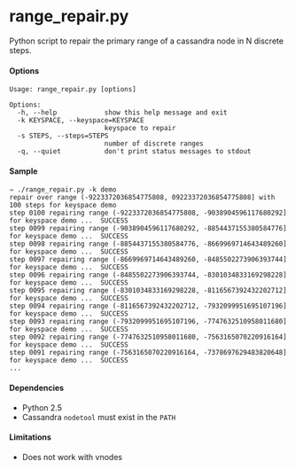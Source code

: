 range_repair.py
======================

Python script to repair the primary range of a cassandra node in N discrete steps.

#### Options

```
Usage: range_repair.py [options]

Options:
  -h, --help            show this help message and exit
  -k KEYSPACE, --keyspace=KEYSPACE
                        keyspace to repair
  -s STEPS, --steps=STEPS
                        number of discrete ranges
  -q, --quiet           don't print status messages to stdout
```

#### Sample

```
⇒ ./range_repair.py -k demo              
repair over range (-9223372036854775808, 09223372036854775808] with 100 steps for keyspace demo
step 0100 repairing range (-9223372036854775808, -9038904596117680292] for keyspace demo ...  SUCCESS
step 0099 repairing range (-9038904596117680292, -8854437155380584776] for keyspace demo ...  SUCCESS
step 0098 repairing range (-8854437155380584776, -8669969714643489260] for keyspace demo ...  SUCCESS
step 0097 repairing range (-8669969714643489260, -8485502273906393744] for keyspace demo ...  SUCCESS
step 0096 repairing range (-8485502273906393744, -8301034833169298228] for keyspace demo ...  SUCCESS
step 0095 repairing range (-8301034833169298228, -8116567392432202712] for keyspace demo ...  SUCCESS
step 0094 repairing range (-8116567392432202712, -7932099951695107196] for keyspace demo ...  SUCCESS
step 0093 repairing range (-7932099951695107196, -7747632510958011680] for keyspace demo ...  SUCCESS
step 0092 repairing range (-7747632510958011680, -7563165070220916164] for keyspace demo ...  SUCCESS
step 0091 repairing range (-7563165070220916164, -7378697629483820648] for keyspace demo ...  SUCCESS
...
```

#### Dependencies
-   Python 2.5
-   Cassandra ```nodetool``` must exist in the ```PATH```

#### Limitations
-   Does not work with vnodes

